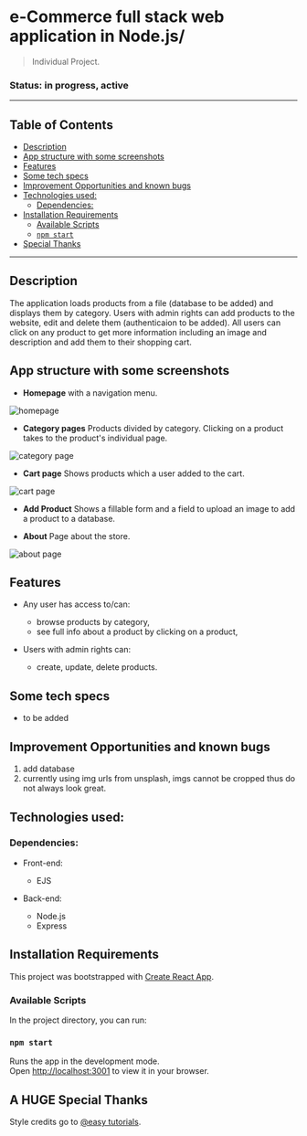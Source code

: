 # e-Commerce full stack web application in Node.js/

> Individual Project. 

### Status: in progress, active
___
## Table of Contents

  - [Description](#description)
  - [App structure with some screenshots](#app-structure-with-some-screenshots)
  - [Features](#features)
  - [Some tech specs](#some-tech-specs)
  - [Improvement Opportunities and known bugs](#improvement-opportunities-and-known-bugs)
  - [Technologies used:](#technologies-used)
    - [Dependencies:](#dependencies)
  - [Installation Requirements](#installation-requirements)
    - [Available Scripts](#available-scripts)
    - [`npm start`](#npm-start)
  - [Special Thanks](#special-thanks)

---
## Description 
The application loads products from a file (database to be added) and displays them by category. Users with admin rights can add products to the website, edit and delete them (authenticaion to be added). All users can click on any product to get more information including an image and description and add them to their shopping cart.

## App structure with some screenshots
- **Homepage** with a navigation menu.
  
![homepage]()

- **Category pages** Products divided by category. Clicking on a product takes to the product's individual page. 

![category page]()

- **Cart page** Shows products which a user added to the cart. 

![cart page]()

- **Add Product** Shows a fillable form and a field to upload an image to add a product to a database. 
   
- **About** Page about the store.

![about page]()

## Features

- Any user has access to/can:
  - browse products by category,
  - see full info about a product by clicking on a product,
  
- Users with admin rights can:
  - create, update, delete products.

## Some tech specs
- to be added
  

## Improvement Opportunities and known bugs
1. add database
2. currently using img urls from unsplash, imgs cannot be cropped thus do not always look great.


## Technologies used:

### Dependencies:
- Front-end:
  - EJS

- Back-end:
  - Node.js
  - Express

## Installation Requirements

This project was bootstrapped with [Create React App](https://github.com/facebook/create-react-app).

### Available Scripts

In the project directory, you can run:

### `npm start`

Runs the app in the development mode.\
Open [http://localhost:3001](http://localhost:3001) to view it in your browser.


## A HUGE Special Thanks
Style credits go to [@easy tutorials](https://www.youtube.com/channel/UCkjoHfkLEy7ZT4bA2myJ8xA). 




